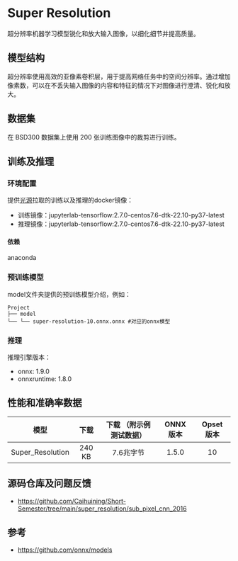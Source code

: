 # Super Resolution
超分辨率机器学习模型锐化和放大输入图像，以细化细节并提高质量。
## 模型结构
超分辨率使用高效的亚像素卷积层，用于提高网络任务中的空间分辨率。通过增加像素数，可以在不丢失输入图像的内容和特征的情况下对图像进行澄清、锐化和放大。
## 数据集
在 BSD300 数据集上使用 200 张训练图像中的裁剪进行训练。


## 训练及推理
### 环境配置
提供[光源](https://www.sourcefind.cn/#/service-details)拉取的训练以及推理的docker镜像：
* 训练镜像：jupyterlab-tensorflow:2.7.0-centos7.6-dtk-22.10-py37-latest
* 推理镜像：jupyterlab-tensorflow:2.7.0-centos7.6-dtk-22.10-py37-latest


#### 依赖
anaconda

### 预训练模型
model文件夹提供的预训练模型介绍，例如：

    Project
    ├── model
    └── └── super-resolution-10.onnx.onnx #对应的onnx模型

### 推理
推理引擎版本：
* onnx: 1.9.0 
* onnxruntime: 1.8.0


## 性能和准确率数据
	
				
| 模型 | 下载 | 下载 （附示例测试数据） | ONNX 版本 | Opset 版本 |
| :------: | :------: | :------: | :------: |:------: |
| Super_Resolution | 240 KB | 7.6兆字节 | 1.5.0 | 10  |

## 源码仓库及问题反馈
* https://github.com/Caihuining/Short-Semester/tree/main/super_resolution/sub_pixel_cnn_2016
## 参考
* https://github.com/onnx/models
